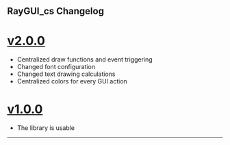 ## RayGUI_cs Changelog

# [v2.0.0]

- Centralized draw functions and event triggering
- Changed font configuration
- Changed text drawing calculations
- Centralized colors for every GUI action

# [v1.0.0]

- The library is usable

---

[v1.0.0]: https://git.s2.rpn.ch/ComtesseE1/raygui_cs/-/tags/v1.0.0
[v2.0.0]: https://git.s2.rpn.ch/ComtesseE1/raygui_cs/-/tags/v2.0.0
